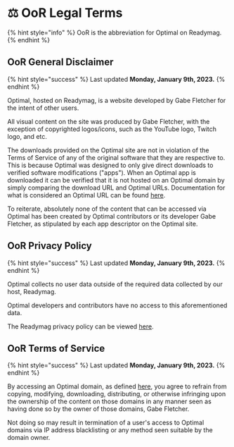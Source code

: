 # ⚖ OoR Legal Terms

{% hint style="info" %}
OoR is the abbreviation for Optimal on Readymag.
{% endhint %}

## OoR General Disclaimer

{% hint style="success" %}
Last updated **Monday, January 9th, 2023.**&#x20;
{% endhint %}

Optimal, hosted on Readymag, is a website developed by Gabe Fletcher for the intent of other users.&#x20;

All visual content on the site was produced by Gabe Fletcher, with the exception of copyrighted logos/icons, such as the YouTube logo, Twitch logo, and etc.&#x20;

The downloads provided on the Optimal site are not in violation of the Terms of Service of any of the original software that they are respective to. This is because Optimal was designed to only give direct downloads to verified software modifications ("apps"). When an Optimal app is downloaded it can be verified that it is not hosted on an Optimal domain by simply comparing the download URL and Optimal URLs. Documentation for what is considered an Optimal URL can be found [here](oor-site-structure.md#subdomains-and-redirects-chart).&#x20;

To reiterate, absolutely none of the content that can be accessed via Optimal has been created by Optimal contributors or its developer Gabe Fletcher, as stipulated by each app descriptor on the Optimal site.&#x20;

## OoR Privacy Policy&#x20;

{% hint style="success" %}
Last updated **Monday, January 9th, 2023.**&#x20;
{% endhint %}

Optimal collects no user data outside of the required data collected by our host, Readymag.&#x20;

Optimal developers and contributors have no access to this aforementioned data.&#x20;

The Readymag privacy policy can be viewed [here](https://forum.readymag.com/privacy).&#x20;

## OoR Terms of Service

{% hint style="success" %}
Last updated **Monday, January 9th, 2023.**&#x20;
{% endhint %}

By accessing an Optimal domain, as defined [here](oor-site-structure.md#subdomains-and-redirects-chart), you agree to refrain from copying, modifying, downloading, distributing, or otherwise infringing upon the ownership of the content on those domains in any manner seen as having done so by the owner of those domains, Gabe Fletcher.

Not doing so may result in termination of a user's access to Optimal domains via IP address blacklisting or any method seen suitable by the domain owner.&#x20;

